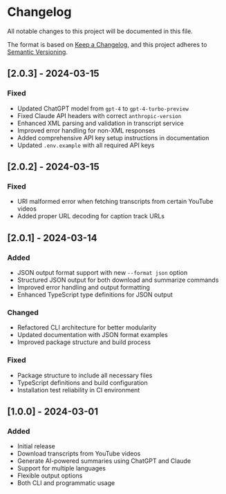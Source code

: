 # Changelog

All notable changes to this project will be documented in this file.

The format is based on [Keep a Changelog](https://keepachangelog.com/en/1.0.0/),
and this project adheres to [Semantic Versioning](https://semver.org/spec/v2.0.0.html).

## [2.0.3] - 2024-03-15

### Fixed

- Updated ChatGPT model from `gpt-4` to `gpt-4-turbo-preview`
- Fixed Claude API headers with correct `anthropic-version`
- Enhanced XML parsing and validation in transcript service
- Improved error handling for non-XML responses
- Added comprehensive API key setup instructions in documentation
- Updated `.env.example` with all required API keys

## [2.0.2] - 2024-03-15

### Fixed

- URI malformed error when fetching transcripts from certain YouTube videos
- Added proper URL decoding for caption track URLs

## [2.0.1] - 2024-03-14

### Added

- JSON output format support with new `--format json` option
- Structured JSON output for both download and summarize commands
- Improved error handling and output formatting
- Enhanced TypeScript type definitions for JSON output

### Changed

- Refactored CLI architecture for better modularity
- Updated documentation with JSON format examples
- Improved package structure and build process

### Fixed

- Package structure to include all necessary files
- TypeScript definitions and build configuration
- Installation test reliability in CI environment

## [1.0.0] - 2024-03-01

### Added

- Initial release
- Download transcripts from YouTube videos
- Generate AI-powered summaries using ChatGPT and Claude
- Support for multiple languages
- Flexible output options
- Both CLI and programmatic usage
